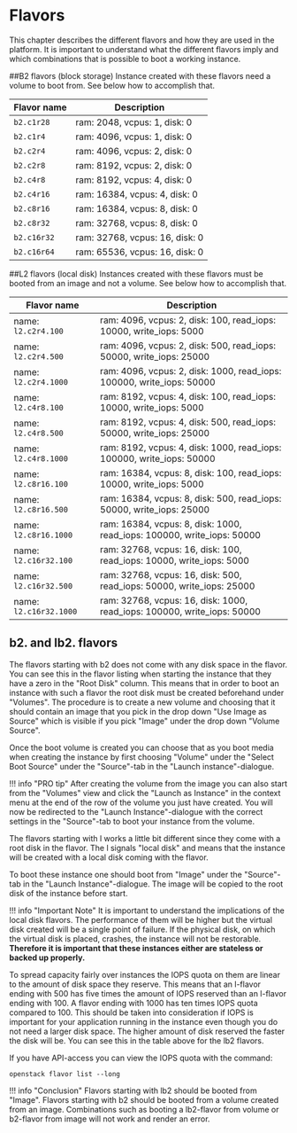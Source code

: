 # Flavors
This chapter describes the different flavors and how they are used in the platform. It is important to understand what the different flavors imply and which combinations that is possible to boot a working instance.

##B2 flavors (block storage)
Instance created with these flavors need a volume to boot from. See below how to accomplish that.


| Flavor name    | Description                                                                  |
| -------------- | ---------------------------------------------------------------------------- |
| `b2.c1r28`      | ram: 2048, vcpus: 1, disk: 0             |
| `b2.c1r4`  | ram: 4096, vcpus: 1, disk: 0             |
| `b2.c2r4`  | ram: 4096, vcpus: 2, disk: 0                           |
| `b2.c2r8`| ram: 8192, vcpus: 2, disk: 0                           |
| `b2.c4r8`| ram: 8192, vcpus: 4, disk: 0 |
| `b2.c4r16`| ram: 16384, vcpus: 4, disk: 0 |
| `b2.c8r16`| ram: 16384, vcpus: 8, disk: 0 |
| `b2.c8r32`| ram: 32768, vcpus: 8, disk: 0 |
| `b2.c16r32`| ram: 32768, vcpus: 16, disk: 0 |
| `b2.c16r64`| ram: 65536, vcpus: 16, disk: 0 |


##L2 flavors (local disk)
Instances created with these flavors must be booted from an image and not a volume. See below how to accomplish that.

| Flavor name    | Description                                                                  |
| -------------- | ---------------------------------------------------------------------------- |
| name: `l2.c2r4.100`| ram: 4096, vcpus: 2, disk: 100, read_iops: 10000, write_iops: 5000 |
| name: `l2.c2r4.500`| ram: 4096, vcpus: 2, disk: 500, read_iops: 50000, write_iops: 25000 |
| name: `l2.c2r4.1000`| ram: 4096, vcpus: 2, disk: 1000, read_iops: 100000, write_iops: 50000 |
| name: `l2.c4r8.100`| ram: 8192, vcpus: 4, disk: 100, read_iops: 10000, write_iops: 5000 |
| name: `l2.c4r8.500`| ram: 8192, vcpus: 4, disk: 500, read_iops: 50000, write_iops: 25000 |
| name: `l2.c4r8.1000`| ram: 8192, vcpus: 4, disk: 1000, read_iops: 100000, write_iops: 50000 |
| name: `l2.c8r16.100`| ram: 16384, vcpus: 8, disk: 100, read_iops: 10000, write_iops: 5000 |
| name: `l2.c8r16.500`| ram: 16384, vcpus: 8, disk: 500, read_iops: 50000, write_iops: 25000 |
| name: `l2.c8r16.1000`| ram: 16384, vcpus: 8, disk: 1000, read_iops: 100000, write_iops: 50000 |
| name: `l2.c16r32.100`| ram: 32768, vcpus: 16, disk: 100, read_iops: 10000, write_iops: 5000 |
| name: `l2.c16r32.500`| ram: 32768, vcpus: 16, disk: 500, read_iops: 50000, write_iops: 25000 |
| name: `l2.c16r32.1000`| ram: 32768, vcpus: 16, disk: 1000, read_iops: 100000, write_iops: 50000 |

## b2. and lb2. flavors
The flavors starting with b2 does not come with any disk space in the flavor. You can see this in the flavor listing when starting the instance that they have a zero in the "Root Disk" column. This means that in order to boot an instance with such a flavor the root disk must be created beforehand under "Volumes". The procedure is to create a new volume and choosing that it should contain an image that you pick in the drop down "Use Image as Source" which is visible if you pick "Image" under the drop down "Volume Source".

Once the boot volume is created you can choose that as you boot media when creating the instance by first choosing "Volume" under the "Select Boot Source" under the "Source"-tab in the "Launch instance"-dialogue. 

!!! info "PRO tip"
    After creating the volume from the image you can also start from the "Volumes" view and click the "Launch as Instance" in the context menu at the end of the row of the volume you just have created. You will now be redirected to the "Launch Instance"-dialogue with the correct settings in the "Source"-tab to boot your instance from the volume.

The flavors starting with l works a little bit different since they come with a root disk in the flavor. The l signals "local disk" and means that the instance will be created with a local disk coming with the flavor.

To boot these instance one should boot from "Image" under the "Source"-tab in the "Launch Instance"-dialogue. The image will be copied to the root disk of the instance before start.

!!! info "Important Note"
    It is important to understand the implications of the local disk flavors. The performance of them will be higher but the virtual disk created will be a single point of failure. If the physical disk, on which the virtual disk is placed, crashes, the instance will not be restorable. **Therefore it is important that these instances either are stateless or backed up properly.** 

To spread capacity fairly over instances the IOPS quota on them are linear to the amount of disk space they reserve. This means that an l-flavor ending with 500 has five times the amount of IOPS reserved than an l-flavor ending with 100. A flavor ending with 1000 has ten times IOPS quota compared to 100. This should be taken into consideration if IOPS is important for your application running in the instance even though you do not need a larger disk space. The higher amount of disk reserved the faster the disk will be. You can see this in the table above for the lb2 flavors. 

If you have API-access you can view the IOPS quota with the command:

    openstack flavor list --long

!!! info "Conclusion"
    Flavors starting with lb2 should be booted from "Image". Flavors starting with b2 should be booted from a volume created from an image. Combinations such as booting a lb2-flavor from volume or b2-flavor from image will not work and render an error.


